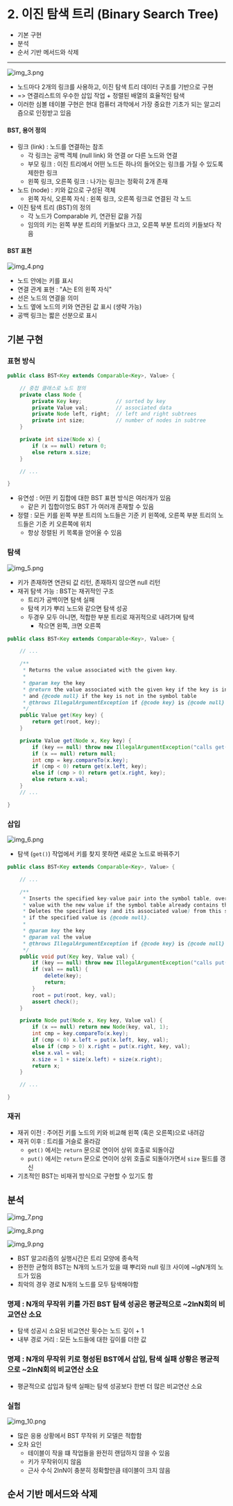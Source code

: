 # 2. 이진 탐색 트리 (Binary Search Tree)

- 기본 구현
- 분석
- 순서 기반 메서드와 삭제

---

![img_3.png](img_3.png)

- 노드마다 2개의 링크를 사용하고, 이진 탐색 트리 데이터 구조를 기반으로 구현
- => 연결리스트의 우수한 삽입 작업 + 정렬된 배열의 효율적인 탐색
- 이러한 심볼 테이블 구현은 현대 컴퓨터 과학에서 가장 중요한 기초가 되는 알고리즘으로 인정받고 있음

#### BST, 용어 정의

- 링크 (link) : 노드를 연결하는 참조
    - 각 링크는 공백 겍체 (null link) 와 연결 or 다른 노드와 연결
    - 부모 링크 : 이진 트리에서 어떤 노드든 하나의 들어오는 링크를 가질 수 있도록 제한한 링크
    - 왼쪽 링크, 오른쪽 링크 : 나가는 링크는 정확히 2개 존재
- 노드 (node) : 키와 값으로 구성된 객체
    - 왼쪽 자식, 오른쪽 자식 : 왼쪽 링크, 오른쪽 링크로 연결된 각 노드
- 이진 탐색 트리 (BST)의 정의
    - 각 노드가 Comparable 키, 연관된 값을 가짐
    - 임의의 키는 왼쪽 부분 트리의 키들보다 크고, 오른쪽 부분 트리의 키들보다 작음

#### BST 표현

![img_4.png](img_4.png)

- 노드 안에는 키를 표시
- 연결 관계 표현 : "A는 E의 왼쪽 자식"
- 선은 노드의 연결을 의미
- 노드 옆에 노드의 키와 연관된 값 표시 (생략 가능)
- 공백 링크는 짧은 선분으로 표시

## 기본 구현

### 표현 방식

```java
public class BST<Key extends Comparable<Key>, Value> {

    // 중첩 클래스로 노드 정의
    private class Node {
        private Key key;           // sorted by key
        private Value val;         // associated data
        private Node left, right;  // left and right subtrees
        private int size;          // number of nodes in subtree
    }

    private int size(Node x) {
        if (x == null) return 0;
        else return x.size;
    }

    // ...

}
```

- 유연성 : 어떤 키 집합에 대한 BST 표현 방식은 여러개가 있음
    - 같은 키 집합이엉도 BST 가 여러개 존재할 수 있음
- 정렬 : 모든 키를 왼쪽 부분 트리의 노드들은 기준 키 왼쪽에, 오른쪽 부분 트리의 노드들은 기준 키 오른쪽에 위치
    - 항상 정렬된 키 목록을 얻어올 수 있음

### 탐색

![img_5.png](img_5.png)

- 키가 존재하면 연관되 값 리턴, 존재하지 않으면 null 리턴
- 재귀 탐색 가능 : BST는 재귀적인 구조
    - 트리가 공백이면 탐색 실패
    - 탐색 키가 뿌리 노드와 같으면 탐색 성공
    - 두경우 모두 아니면, 적합한 부분 트리로 재귀적으로 내려가며 탐색
        - 작으면 왼쪽, 크면 오른쪽

```java
public class BST<Key extends Comparable<Key>, Value> {

    // ...

    /**
     * Returns the value associated with the given key.
     *
     * @param key the key
     * @return the value associated with the given key if the key is in the symbol table
     * and {@code null} if the key is not in the symbol table
     * @throws IllegalArgumentException if {@code key} is {@code null}
     */
    public Value get(Key key) {
        return get(root, key);
    }

    private Value get(Node x, Key key) {
        if (key == null) throw new IllegalArgumentException("calls get() with a null key");
        if (x == null) return null;
        int cmp = key.compareTo(x.key);
        if (cmp < 0) return get(x.left, key);
        else if (cmp > 0) return get(x.right, key);
        else return x.val;
    }
    // ...

}
```

### 삽입

![img_6.png](img_6.png)

- 탐색 (`get()`) 작업에서 키를 찾지 못하면 새로운 노드로 바꿔주기

```java
public class BST<Key extends Comparable<Key>, Value> {

    // ...

    /**
     * Inserts the specified key-value pair into the symbol table, overwriting the old
     * value with the new value if the symbol table already contains the specified key.
     * Deletes the specified key (and its associated value) from this symbol table
     * if the specified value is {@code null}.
     *
     * @param key the key
     * @param val the value
     * @throws IllegalArgumentException if {@code key} is {@code null}
     */
    public void put(Key key, Value val) {
        if (key == null) throw new IllegalArgumentException("calls put() with a null key");
        if (val == null) {
            delete(key);
            return;
        }
        root = put(root, key, val);
        assert check();
    }

    private Node put(Node x, Key key, Value val) {
        if (x == null) return new Node(key, val, 1);
        int cmp = key.compareTo(x.key);
        if (cmp < 0) x.left = put(x.left, key, val);
        else if (cmp > 0) x.right = put(x.right, key, val);
        else x.val = val;
        x.size = 1 + size(x.left) + size(x.right);
        return x;
    }

    // ...

}
```

### 재귀

- 재귀 이전 : 주어진 키를 노드의 키와 비교해 왼쪽 (혹은 오른쪽)으로 내려감
- 재귀 이후 : 트리를 거슬로 올라감
    - `get()` 에서는 `return` 문으로 연이어 상위 호출로 되돌아감
    - `put()` 에서는 `return` 문으로 연이어 상위 호출로 되돌아가면서 `size` 필드를 갱신
- 기초적인 BST는 비재귀 방식으로 구현할 수 있기도 함

## 분석

![img_7.png](img_7.png)

![img_8.png](img_8.png)

![img_9.png](img_9.png)

- BST 알고리즘의 실행시간은 트리 모양에 종속적
- 완전한 균형의 BST는 N개의 노드가 있을 떄 뿌리와 null 링크 사이에 ~lgN개의 노드가 있음
- 최악의 경우 경로 N개의 노드를 모두 탐색해야함

### 명제 : N개의 무작위 키를 가진 BST 탐색 성공은 평균적으로 ~2lnN회의 비교연산 소요

- 탐색 성공시 소요된 비교연산 횟수는 노드 깊이 + 1
- 내부 경로 거리 : 모든 노드들에 대한 깊이를 더한 값

### 명제 : N개의 무작위 키로 형성된 BST에서 삽입, 탐색 실패 상황은 평균적으로 ~2lnN회의 비교연산 소요

- 평균적으로 삽입과 탐색 실패는 탐색 성공보다 한번 더 많은 비교연산 소요

### 실험

![img_10.png](img_10.png)

- 많은 응용 상황에서 BST 무작위 키 모델은 적합함
- 오차 요인
    - 테이블이 작을 떄 작업들을 완전히 랜덤하지 않을 수 있음
    - 키가 무작위이지 않음
    - 근사 수식 2lnN이 충분히 정확할만큼 테이블이 크지 않음

## 순서 기반 메서드와 삭제